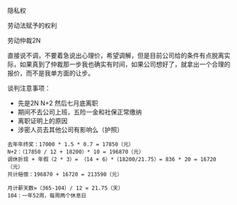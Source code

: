 隐私权

劳动法赋予的权利

劳动仲裁2N

直接说不调，不要着急说出心理价，希望调解，但是目前公司给的条件有点脱离实际，如果真到了仲裁那一步我也确实有时间，如果公司想好了，就拿出一个合理的报价，而不是我单方面的让步。



谈判注意事项：

- 先是2N N+2 然后七月底离职
- 期间不去公司上班，五险一金和社保正常缴纳
- 离职证明上的原因
- 涉密人员去其他公司有影响么（护照）





```
去年年终奖：17000 * 1.5 * 0.7 = 17850（元）
N+2：（17850 / 12 + 18200）* 10 = 196870（元）
调休折现 + 年假（2 * 3）= （14 + 6）*（18200/21.75）= 836 * 20 = 16720（元）
共计赔偿：196870 + 16720 = 213590（元）

月计薪天数=（365-104）/ 12 = 21.75（天）
104：一年52周，每周两个休息日
```

